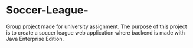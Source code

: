 # Soccer-League-
Group project made for university assignment. The purpose of this project is to create a soccer league web application where backend is made with Java Enterprise Edition.
